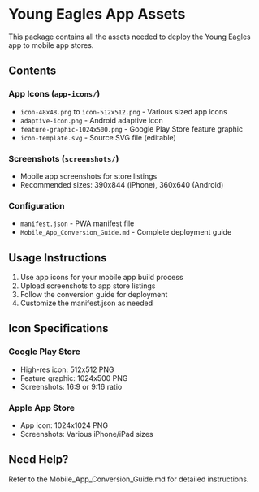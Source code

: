 # Young Eagles App Assets

This package contains all the assets needed to deploy the Young Eagles app to mobile app stores.

## Contents

### App Icons (`app-icons/`)
- `icon-48x48.png` to `icon-512x512.png` - Various sized app icons
- `adaptive-icon.png` - Android adaptive icon
- `feature-graphic-1024x500.png` - Google Play Store feature graphic
- `icon-template.svg` - Source SVG file (editable)

### Screenshots (`screenshots/`)
- Mobile app screenshots for store listings
- Recommended sizes: 390x844 (iPhone), 360x640 (Android)

### Configuration
- `manifest.json` - PWA manifest file
- `Mobile_App_Conversion_Guide.md` - Complete deployment guide

## Usage Instructions

1. Use app icons for your mobile app build process
2. Upload screenshots to app store listings
3. Follow the conversion guide for deployment
4. Customize the manifest.json as needed

## Icon Specifications

### Google Play Store
- High-res icon: 512x512 PNG
- Feature graphic: 1024x500 PNG
- Screenshots: 16:9 or 9:16 ratio

### Apple App Store
- App icon: 1024x1024 PNG
- Screenshots: Various iPhone/iPad sizes

## Need Help?

Refer to the Mobile_App_Conversion_Guide.md for detailed instructions.
